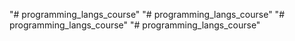 "# programming_langs_course" 
"# programming_langs_course" 
"# programming_langs_course" 
"# programming_langs_course" 
